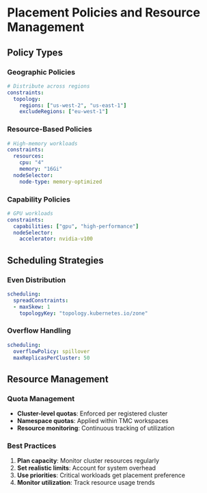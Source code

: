 # Placement Policies and Resource Management

## Policy Types

### Geographic Policies

```yaml
# Distribute across regions
constraints:
  topology:
    regions: ["us-west-2", "us-east-1"]
    excludeRegions: ["eu-west-1"]
```

### Resource-Based Policies

```yaml
# High-memory workloads
constraints:
  resources:
    cpu: "4"
    memory: "16Gi"
  nodeSelector:
    node-type: memory-optimized
```

### Capability Policies

```yaml
# GPU workloads
constraints:
  capabilities: ["gpu", "high-performance"]
  nodeSelector:
    accelerator: nvidia-v100
```

## Scheduling Strategies

### Even Distribution

```yaml
scheduling:
  spreadConstraints:
  - maxSkew: 1
    topologyKey: "topology.kubernetes.io/zone"
```

### Overflow Handling

```yaml
scheduling:
  overflowPolicy: spillover
  maxReplicasPerCluster: 50
```

## Resource Management

### Quota Management

- **Cluster-level quotas**: Enforced per registered cluster
- **Namespace quotas**: Applied within TMC workspaces
- **Resource monitoring**: Continuous tracking of utilization

### Best Practices

1. **Plan capacity**: Monitor cluster resources regularly
2. **Set realistic limits**: Account for system overhead
3. **Use priorities**: Critical workloads get placement preference
4. **Monitor utilization**: Track resource usage trends